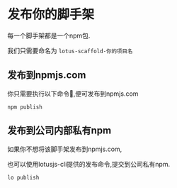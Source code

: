 # 发布你的脚手架


每一个脚手架都是一个npm包.

我们只需要命名为 `lotus-scaffold-你的项目名`

## 发布到npmjs.com

你只需要执行以下命令,便可发布到npmjs.com
```
npm publish
```

## 发布到公司内部私有npm
如果你不想将该脚手架发布到npmjs.com,

也可以使用lotusjs-cli提供的发布命令,提交到公司私有npm.

```bash
lo publish
```